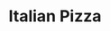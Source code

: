 ---
title: "Italian Pizza"
title_fr: "French Italian Pizza"
menu_item_image_url: "/images/pizza-1.jpg"
menu_item_price: "$20.00"
menu_item_price_fr: "$20.00"
menu_item_content: "A small river named Duden flows by their place and supplies"
menu_item_content_fr: "French A small river named Duden flows by their place and supplies"
type: "menu_price"
---